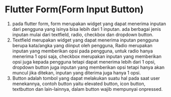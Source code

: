 # Flutter Form(Form Input Button)

1. pada flutter form, form merupakan widget yang dapat menerima inputan dari pengguna yang isinya bisa lebih dari 1 inputan. ada berbagai jenis inputan mulai dari textfield, radio, checkbox dan dropdown button.
2. Textfield merupakan widget yang dapat menerima inputan pengguna berupa kata/angka yang diinput oleh pengguna, Radio merupakan inputan yang memberikan opsi pada pengguna, untuk radio hanya menerima 1 opsi saja, checkbox merupakan inputan yang memberikan opsi juga kepada pengguna tetapi dapat menerima lebih dari 1 opsi, dropdown button juga inputan yang memberikan opsi tetapi hanya akan muncul jika ditekan, inputan yang diterima juga hanya 1 opsi.
3. Button adalah tombol yang dapat melakukan suatu hal pada saat user menekannya, contoh button yaitu elevated button, icon button, textbutton dan lain-lainnya, dalam button wajib mempunyai onpressed.